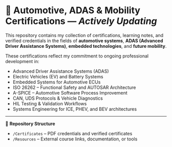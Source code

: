# 🚗 Automotive, ADAS & Mobility Certifications — *Actively Updating*

This repository contains my collection of certifications, learning notes, and verified credentials in the fields of **automotive systems**, **ADAS (Advanced Driver Assistance Systems)**, **embedded technologies**, and **future mobility**.

These certifications reflect my commitment to ongoing professional development in:

- Advanced Driver Assistance Systems (ADAS)
- Electric Vehicles (EV) and Battery Systems
- Embedded Systems for Automotive ECUs
- ISO 26262 – Functional Safety and AUTOSAR Architecture
- A-SPICE – Automotive Software Process Improvement
- CAN, UDS Protocols & Vehicle Diagnostics
- HIL Testing & Validation Workflows
- Systems Engineering for ICE, PHEV, and BEV architectures

---

📂 **Repository Structure**

- `/Certificates` – PDF credentials and verified certificates  
- `/Resources` – External course links, documentation, or tools  
